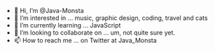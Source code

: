 - 👋 Hi, I’m @Java-Monsta
- 👀 I’m interested in ... music, graphic design, coding, travel and cats
- 🌱 I’m currently learning ... JavaScript
- 💞️ I’m looking to collaborate on ... um, not quite sure yet. 
- 📫 How to reach me ... on Twitter at Java_Monsta

<!---
Java-Monsta/Java-Monsta is a ✨ special ✨ repository because its `README.md` (this file) appears on your GitHub profile.
You can click the Preview link to take a look at your changes.
--->
